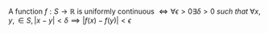 A function $f : S \rightarrow \mathbb{R}$ is uniformly continuous $\iff \forall \epsilon > 0 \exists \delta > 0 \ such \ that \ \forall x, y, \in S, |x-y| < \delta \implies |f(x) - f(y) | < \epsilon$

